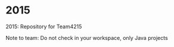 # 2015
2015: Repository for Team4215

Note to team:  Do not check in your workspace, only Java projects
